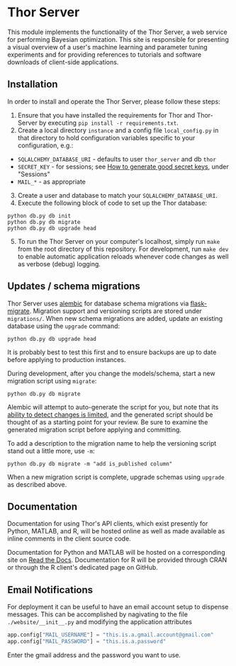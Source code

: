# Thor Server

This module implements the functionality of the Thor Server, a web service for performing Bayesian optimization. This site is responsible for presenting a visual overview of a user's machine learning and parameter tuning experiments and for providing references to tutorials and software downloads of client-side applications.

## Installation

In order to install and operate the Thor Server, please follow these steps:

1. Ensure that you have installed the requirements for Thor and Thor-Server by executing `pip install -r requirements.txt`.
2. Create a local directory `instance` and a config file `local_config.py` in that directory to hold configuration variables specific to your configuration, e.g.:
 * `SQLALCHEMY_DATABASE_URI` - defaults to user `thor_server` and db `thor`
 * `SECRET_KEY` - for sessions; see [How to generate good secret keys](http://flask.pocoo.org/docs/0.12/quickstart/#sessions), under "Sessions"
 * `MAIL_*` - as appropriate
3. Create a user and database to match your `SQLALCHEMY_DATABASE_URI`.
4. Execute the following block of code to set up the Thor database:
```shell
python db.py db init
python db.py db migrate
python db.py db upgrade head
```
5. To run the Thor Server on your computer's localhost, simply run `make` from the root directory of this repository. For development, run `make dev` to enable automatic application reloads whenever code changes as well as verbose (debug) logging.

## Updates / schema migrations

Thor Server uses [alembic](http://alembic.zzzcomputing.com/en/latest/index.html) for database schema migrations via [flask-migrate](https://flask-migrate.readthedocs.io/en/latest/).  Migration support and versioning scripts are stored under `migrations/`. When new
schema migrations are added, update an existing database using the `upgrade` command:

```shell
python db.py db upgrade head
```

It is probably best to test this first and to ensure backups are up to date
before applying to production instances.

During development, after you change the models/schema, start a new migration
script using `migrate`:

```shell
python db.py db migrate
```

Alembic will attempt to auto-generate the script for you, but note that its [ability to detect changes is limited](http://alembic.zzzcomputing.com/en/latest/autogenerate.html#what-does-autogenerate-detect-and-what-does-it-not-detect), and the generated script should be thought of as a starting point for your review. Be sure to examine the generated migration script before applying and committing.

To add a description to the migration name to help the versioning script stand out a little more, use `-m`:

```shell
python db.py db migrate -m "add is_published column"
```

When a new migration script is complete, upgrade schemas using `upgrade` as described above.


## Documentation

Documentation for using Thor's API clients, which exist presently for Python, MATLAB, and R, will be hosted online as well as made available as inline comments in the client source code.

Documentation for Python and MATLAB will be hosted on a corresponding site on [Read the Docs](https://readthedocs.org/). Documentation for R will be provided through CRAN or through the R client's dedicated page on GitHub.

## Email Notifications

For deployment it can be useful to have an email account setup to dispense messages. This can be accomplished by nagivating to the file `./website/__init__.py` and modifying the application attributes
```python
app.config["MAIL_USERNAME"] = "this.is.a.gmail.account@gmail.com"
app.config["MAIL_PASSWORD"] = "this.is.a.password"
```
Enter the gmail address and the password you want to use.
